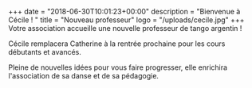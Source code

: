 +++
date = "2018-06-30T10:01:23+00:00"
description = "Bienvenue à Cécile ! "
title = "Nouveau professeur"
logo = "/uploads/cecile.jpg"
+++
Votre association accueille une nouvelle professeur de tango argentin !

Cécile remplacera Catherine à la rentrée prochaine pour les cours débutants et avancés.

Pleine de nouvelles idées pour vous faire progresser, elle enrichira l'association de sa danse et de sa pédagogie.